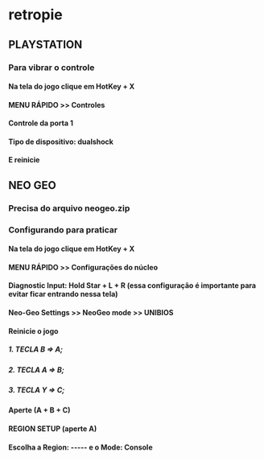 # retropie

## PLAYSTATION

### Para vibrar o controle
#### Na tela do jogo clique em HotKey + X
#### MENU RÁPIDO >> Controles
#### Controle da porta 1
#### Tipo de dispositivo: dualshock
#### E reinicie

## NEO GEO
### Precisa do arquivo neogeo.zip
### Configurando para praticar
#### Na tela do jogo clique em HotKey + X
#### MENU RÁPIDO >> Configurações do núcleo
#### Diagnostic Input: Hold Star + L + R (essa configuração é importante para evitar ficar entrando nessa tela)
#### Neo-Geo Settings >> NeoGeo mode >> UNIBIOS
#### Reinicie o jogo
##### 1. TECLA B => A;
##### 2. TECLA A => B;
##### 3. TECLA Y => C;

#### Aperte (A + B + C)
#### REGION SETUP (aperte A)
#### Escolha a Region: ----- e o Mode: Console
